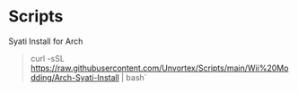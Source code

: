 # Scripts
Syati Install for Arch

> curl -sSL https://raw.githubusercontent.com/Unvortex/Scripts/main/Wii%20Modding/Arch-Syati-Install | bash`
